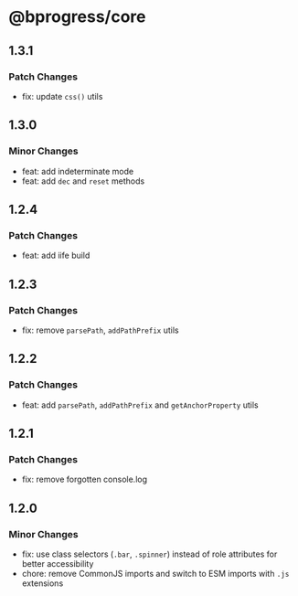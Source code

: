 # @bprogress/core

## 1.3.1

### Patch Changes

- fix: update `css()` utils

## 1.3.0

### Minor Changes

- feat: add indeterminate mode
- feat: add `dec` and `reset` methods

## 1.2.4

### Patch Changes

- feat: add iife build

## 1.2.3

### Patch Changes

- fix: remove `parsePath`, `addPathPrefix` utils

## 1.2.2

### Patch Changes

- feat: add `parsePath`, `addPathPrefix` and `getAnchorProperty` utils

## 1.2.1

### Patch Changes

- fix: remove forgotten console.log

## 1.2.0

### Minor Changes

- fix: use class selectors (`.bar`, `.spinner`) instead of role attributes for better accessibility
- chore: remove CommonJS imports and switch to ESM imports with `.js` extensions
